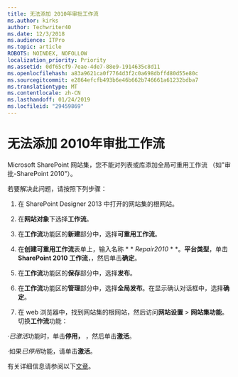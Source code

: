 ```yaml
---
title: 无法添加 2010年审批工作流
ms.author: kirks
author: Techwriter40
ms.date: 12/3/2018
ms.audience: ITPro
ms.topic: article
ROBOTS: NOINDEX, NOFOLLOW
localization_priority: Priority
ms.assetid: 0df65cf9-7eae-4de7-88e9-1914635c8d11
ms.openlocfilehash: a83a9621ca0f7764d3f2c0a698dbffd80d55e80c
ms.sourcegitcommit: e2864efcfb493b6e46b662b746661a61232bdba7
ms.translationtype: MT
ms.contentlocale: zh-CN
ms.lasthandoff: 01/24/2019
ms.locfileid: "29459869"
---
```

# <a name="unable-to-add-2010-approval-workflow"></a>无法添加 2010年审批工作流

Microsoft SharePoint 网站集，您不能对列表或库添加全局可重用工作流 （如"审批-SharePoint 2010"）。
  
若要解决此问题，请按照下列步骤： 
  
1. 在 SharePoint Designer 2013 中打开的网站集的根网站。
  
2. 在**网站对象**下选择**工作流**。 
  
3. 在**工作流**功能区的**新建**部分中，选择**可重用工作流**。 
  
4. 在**创建可重用工作流**表单上，输入名称 * * *Repair2010* * *。**平台类型**，单击**SharePoint 2010 工作流**，，然后单击**确定**。 
  
1. 在**工作流**功能区的**保存**部分中，选择**发布**。 
  
2. 在**工作流**功能区的**管理**部分中，选择**全局发布**。在显示确认对话框中，选择**确定**。 
  
3. 在 web 浏览器中，找到网站集的根网站，然后访问**网站设置** \> **网站集功能**。切换**工作流**功能： 
  
·*已激活*功能时，单击**停用，** ，然后单击**激活**。 
  
·如果*已停用*功能，请单击**激活**。 
  
有关详细信息请参阅以下[文章](https://go.microsoft.com/fwlink/?linkid=2047770&amp;clcid=0x409)。
  

